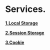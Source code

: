 # Services.

**[1.Local Storage]()**


**[2.Session Storage ]()**

**[3.Cookie]()**

**[]()**

**[]()**

**[]()**

**[]()**

**[]()**

**[]()**

**[]()**

**[]()**
**[]()**
**[]()**
**[]()**
**[]()**
**[]()**
**[]()**
**[]()**
**[]()**
**[]()**
**[]()**
**[]()**
**[]()**

